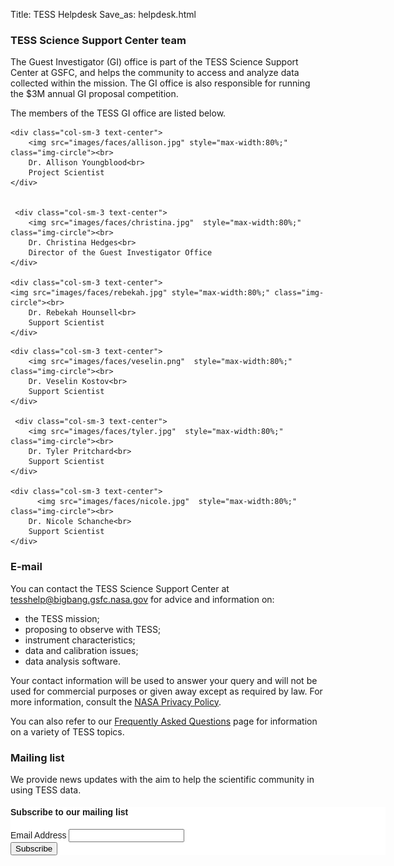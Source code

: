 Title: TESS Helpdesk
Save_as: helpdesk.html

### TESS Science Support Center team

The Guest Investigator (GI) office is part of the TESS Science Support Center at GSFC, and helps the community to access and analyze data collected within the mission. The GI office is also responsible for running the $3M annual GI proposal competition.

The members of the TESS GI office are listed below.

<div class="row">

    <div class="col-sm-3 text-center"> 
        <img src="images/faces/allison.jpg" style="max-width:80%;" class="img-circle"><br>
        Dr. Allison Youngblood<br>
        Project Scientist 
    </div>
    
    
     <div class="col-sm-3 text-center">
        <img src="images/faces/christina.jpg"  style="max-width:80%;" class="img-circle"><br>
        Dr. Christina Hedges<br>
        Director of the Guest Investigator Office
    </div>
    
    <div class="col-sm-3 text-center">
    <img src="images/faces/rebekah.jpg" style="max-width:80%;" class="img-circle"><br>
        Dr. Rebekah Hounsell<br>
        Support Scientist
    </div>
    
</div>
    
<div class="row">

    <div class="col-sm-3 text-center">
        <img src="images/faces/veselin.png"  style="max-width:80%;" class="img-circle"><br>
        Dr. Veselin Kostov<br>
        Support Scientist
    </div>
    
     <div class="col-sm-3 text-center">
        <img src="images/faces/tyler.jpg"  style="max-width:80%;" class="img-circle"><br>
        Dr. Tyler Pritchard<br>
        Support Scientist
    </div>
    
    <div class="col-sm-3 text-center">
          <img src="images/faces/nicole.jpg"  style="max-width:80%;" class="img-circle"><br>
        Dr. Nicole Schanche<br>
        Support Scientist
    </div>
    
</div>

### E-mail

You can contact the TESS Science Support Center at [tesshelp@bigbang.gsfc.nasa.gov](mailto:tesshelp@bigbang.gsfc.nasa.gov) for advice and information on:

* the TESS mission;
* proposing to observe with TESS;
* instrument characteristics;
* data and calibration issues;
* data analysis software.

Your contact information will be used to answer your query and will
not be used for commercial purposes or given away except as required
by law. For more information, consult the
[NASA Privacy Policy](http://www.nasa.gov/about/highlights/HP_Privacy.html).

You can also refer to our [Frequently Asked Questions](faq.html) page
for information on a variety of TESS topics.

### Mailing list

We provide news updates with the aim to help the scientific community in using TESS data. 

<!-- Begin MailChimp Signup Form -->
<link href="//cdn-images.mailchimp.com/embedcode/classic-10_7.css" rel="stylesheet" type="text/css">
<style type="text/css">
    #mc_embed_signup{background:#fff; clear:left; font:14px Helvetica,Arial,sans-serif;  width:600px;}
    /* Add your own MailChimp form style overrides in your site stylesheet or in this style block.
       We recommend moving this block and the preceding CSS link to the HEAD of your HTML file. */
</style>
<div id="mc_embed_signup">
<form action="//nasa.us15.list-manage.com/subscribe/post?u=157ce755ac3a9b51b8ab7373b&amp;id=c62f997f18" method="post" id="mc-embedded-subscribe-form" name="mc-embedded-subscribe-form" class="validate" target="_blank" novalidate>
    <div id="mc_embed_signup_scroll">
    <h4>Subscribe to our mailing list</h4>
<div class="mc-field-group">
    <label for="mce-EMAIL">Email Address </label>
    <input type="email" value="" name="EMAIL" class="required email" id="mce-EMAIL">
</div>
    <div id="mce-responses" class="clear">
        <div class="response" id="mce-error-response" style="display:none"></div>
        <div class="response" id="mce-success-response" style="display:none"></div>
    </div>    <!-- real people should not fill this in and expect good things - do not remove this or risk form bot signups-->
    <div style="position: absolute; left: -5000px;" aria-hidden="true"><input type="text" name="b_157ce755ac3a9b51b8ab7373b_c62f997f18" tabindex="-1" value=""></div>
    <div class="clear"><input type="submit" value="Subscribe" name="subscribe" id="mc-embedded-subscribe" class="button"></div>
    </div>
</form>
</div>
   <script type='text/javascript' src='//s3.amazonaws.com/downloads.mailchimp.com/js/mc-validate.js'></script><script type='text/javascript'>(function($) {window.fnames = new Array(); window.ftypes = new Array();fnames[0]='EMAIL';ftypes[0]='email';fnames[1]='FNAME';ftypes[1]='text';fnames[2]='LNAME';ftypes[2]='text';}(jQuery));var $mcj = jQuery.noConflict(true);</script>

<!--End mc_embed_signup-->

<!--End mc_embed_signup-->

<!-- ### Twitter

You can also tweet your questions to <a href="https://twitter.com/TESScsc">@TESScsc</a> on Twitter. -->

<!-- ### FAQ

The FAQ archives at MAST for
[Kepler](http://archive.stsci.edu/mast_faq.php?mission=KEPLER) and
[K2](http://archive.stsci.edu/mast_faq.php?mission=K2) answer many
questions about the missions as well as how to retrieve and analyze
the data.  The FAQ archives on the original Kepler/K2 website can be accessed
[here for Kepler](/FAQ.shtml) and
[here for K2](/K2/FAQ.shtml).  -->
